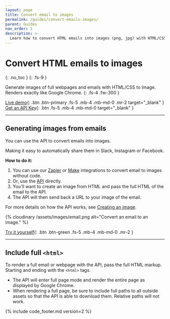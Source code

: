 ```yaml
---
layout: page
title: Convert email to images
permalink: /guides/convert-emails-images/
parent: Guides
nav_order: 1
description: >-
  Learn how to convert HTML emails into images (png, jpg) with HTML/CSS to Image. Works with Zapier, Integromat and any programming language. PHP, Ruby, JavaScript.
---
```

# Convert HTML emails to images
{: .no_toc }
{: .fs-9 }

Generate images of full webpages and emails with HTML/CSS to Image. Renders exactly like Google Chrome.
{: .fs-4 .fw-300 }

[Live demo](https://htmlcsstoimage.com/demo){: .btn .btn-primary .fs-5 .mb-4 .mb-md-0 .mr-2 target="_blank" }
[Get an API Key](https://htmlcsstoimage.com){: .btn .fs-5 .mb-4 .mb-md-0 target="_blank" }
<hr>

## Generating images from emails
You can use the API to convert emails into images.

Making it easy to automatically share them in Slack, Instagram or Facebook.

**How to do it:**
1. You can use our [Zapier](/integrations/zapier) or [Make](/integrations/make) integrations to convert email to images without code.
2. Or, use the [API](/getting-started/using-the-api#creating-an-image) directly.
3. You'll want to create an image from HTML and pass the full HTML of the email to the API.
4. The API will then send back a URL to your image of the email.

For more details on how the API works, see [Creating an image](/getting-started/using-the-api#creating-an-image).

<div class="code-example" markdown="1">
  <div class="hcti-container">
    {% cloudinary /assets/images/email.png alt="Convert an email to an image." %}
  </div>
</div>

[Try it yourself](https://htmlcsstoimage.com/demo){: .btn .btn-green .fs-5 .mb-4 .mb-md-0 .mr-2 }

<hr>

## Include full `<html>`

To render a full email or webpage with the API, pass the full HTML markup. Starting and ending with the `<html>` tags.

- The API will enter full page mode and render the entire page as displayed by Google Chrome.
- When rendering a full page, be sure to include full paths to all outside assets so that the API is able to download them. Relative paths will not work.

{% include code_footer.md version=2 %}
